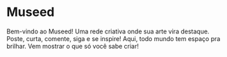 # Museed
Bem-vindo ao Museed! Uma rede criativa onde sua arte vira destaque. Poste, curta, comente, siga e se inspire! Aqui, todo mundo tem espaço pra brilhar. Vem mostrar o que só você sabe criar!
